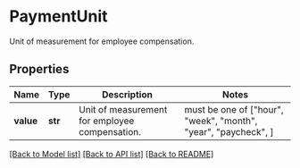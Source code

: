 # PaymentUnit

Unit of measurement for employee compensation.

## Properties
Name | Type | Description | Notes
------------ | ------------- | ------------- | -------------
**value** | **str** | Unit of measurement for employee compensation. |  must be one of ["hour", "week", "month", "year", "paycheck", ]

[[Back to Model list]](../../README.md#documentation-for-models) [[Back to API list]](../../README.md#documentation-for-api-endpoints) [[Back to README]](../../README.md)


